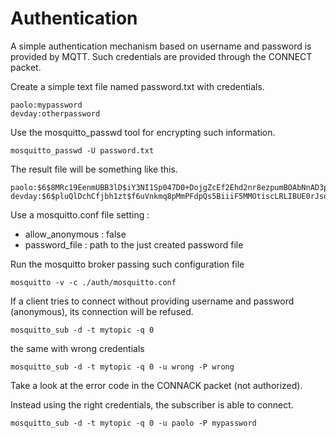 # Authentication

A simple authentication mechanism based on username and password is provided by MQTT.
Such credentials are provided through the CONNECT packet.

Create a simple text file named password.txt with credentials.

```
paolo:mypassword
devday:otherpassword
```

Use the mosquitto_passwd tool for encrypting such information.

```
mosquitto_passwd -U password.txt
```

The result file will be something like this.

```
paolo:$6$8MRc19EenmUBB3lD$iY3NI1Sp047D0+DojgZcEf2Ehd2nr8ezpumBOAbNnAD3pZsjTaM3DO/su6kY10oeKb/QStnAFzFJze3ISR4Shg==
devday:$6$pluQlDchCfjbh1zt$f6uVnkmq8pMmPFdpQs5BiiiF5MMOtiscLRLIBUE0rJso5yGfJlPUr+LuKi0jTkBn+gSQncQf+Fxar3yHwrn+Nw==
```

Use a mosquitto.conf file setting :

* allow_anonymous : false
* password_file : path to the just created password file

Run the mosquitto broker passing such configuration file

```
mosquitto -v -c ./auth/mosquitto.conf
```

If a client tries to connect without providing username and password (anonymous), its connection will be refused.

```
mosquitto_sub -d -t mytopic -q 0
```

the same with wrong credentials

```
mosquitto_sub -d -t mytopic -q 0 -u wrong -P wrong
```

Take a look at the error code in the CONNACK packet (not authorized).

Instead using the right credentials, the subscriber is able to connect.

```
mosquitto_sub -d -t mytopic -q 0 -u paolo -P mypassword
```

